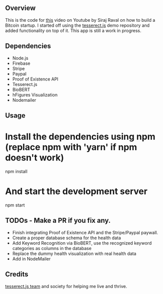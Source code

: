 ## Overview

This is the code for [this](https://youtu.be/w81Z8JHARTk) video on Youtube by Siraj Raval on how to build a Bitcoin startup. I started off using the [tesserect.js](https://github.com/naptha/tesseract.js?ref=devawesome.io) demo repository and added functionality on top of it. This app is still a work in progress. 

## Dependencies
- Node.js
- Firebase
- Stripe
- Paypal 
- Proof of Existence API
- Tesserect.js
- BioBERT
- hFigures Visualization
- Nodemailer

## Usage

# Install the dependencies using npm (replace npm with 'yarn' if npm doesn't work)
npm install

# And start the development server
npm start

## TODOs - Make a PR if you fix any. 

- Finish integrating Proof of Existence API and the Stripe/Paypal paywall. 
- Create a proper database schema for the health data
- Add Keyword Recognition via BioBERT, use the recognized keyword categories as columns in the database
- Replace the dummy health visualization with real health data
- Add in NodeMailer

## Credits

[tesserect.js team](https://github.com/naptha/tesseract.js?ref=devawesome.i) and society for helping me live and thrive. 


